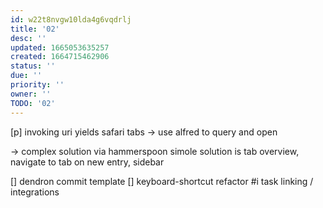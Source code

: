 ```yaml
---
id: w22t8nvgw10lda4g6vqdrlj
title: '02'
desc: ''
updated: 1665053635257
created: 1664715462906
status: ''
due: ''
priority: ''
owner: ''
TODO: '02'
---
```

[p] invoking uri yields safari tabs
  -> use alfred to query and open

  -> complex solution via hammerspoon
  simole solution is tab overview, navigate to tab on new entry, sidebar

[] dendron commit template
[] keyboard-shortcut refactor
#i task linking / integrations
